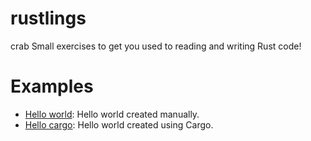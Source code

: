 # rustlings

crab Small exercises to get you used to reading and writing Rust code!

# Examples

- [Hello world](/hello_world): Hello world created manually.
- [Hello cargo](/hello_cargo): Hello world created using Cargo.
